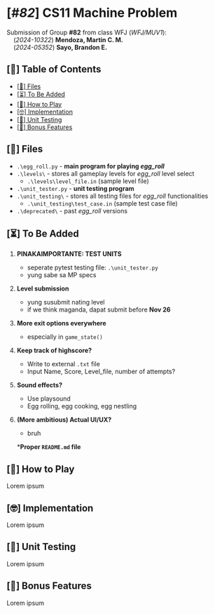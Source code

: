 # **[_#82_] CS11 Machine Problem**
Submission of Group **#82** from class WFJ (_WFJ/MUV1_):\
&nbsp;&nbsp;&nbsp;&nbsp;(_2024-10322_) **Mendoza, Martin C. M.**\
&nbsp;&nbsp;&nbsp;&nbsp;(_2024-05352_) **Sayo, Brandon E.** 

## [📃] Table of Contents
<!-- no toc -->
- [[📂] Files](#📂-files)
- [[⏳] To Be Added](#⏳-to-be-added)
- [[🥚] How to Play](#🥚-how-to-play)
- [[🤓] Implementation](#🤓-implementation)
- [[🧪] Unit Testing](#🧪-unit-testing)
- [[💞] Bonus Features](#💞-bonus-features)

## [📂] Files

- `.\egg_roll.py` - **main program for playing _egg_roll_**
- `.\levels\` - stores all gameplay levels for _egg_roll_ level select
  - `.\levels\level_file.in` (sample level file)
- `.\unit_tester.py` - **unit testing program**
- `.\unit_testing\` - stores all testing files for _egg_roll_ functionalities
  - `.\unit_testing\test_case.in` (sample test case file)
- `.\deprecated\` - past _egg_roll_ versions


## [⏳] To Be Added

1. **PINAKAIMPORTANTE: TEST UNITS**
   - seperate pytest testing file: `.\unit_tester.py`
   - yung sabe sa MP specs

2. **Level submission**
   - yung susubmit nating level
   - if we think maganda, dapat submit before **Nov 26**

3. **More exit options everywhere**
   - especially in `game_state()`

4. **Keep track of highscore?**
   - Write to external `.txt` file
   - Input Name, Score, Level_file, number of attempts?

5. **Sound effects?**
   - Use playsound
   - Egg rolling, egg cooking, egg nestling

6. **(More ambitious) Actual UI/UX?**
   - bruh

	***Proper `README.md` file**


## [🥚] How to Play

Lorem ipsum


## [🤓] Implementation

Lorem ipsum


## [🧪] Unit Testing

Lorem ipsum


## [💞] Bonus Features

Lorem ipsum